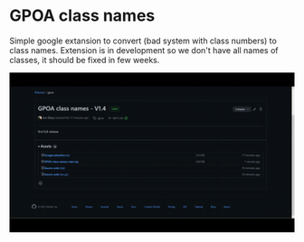 # GPOA class names
Simple google extansion to convert (bad system with class numbers) to class names. Extension is in development so we don't have all names of classes, it should be fixed in few weeks.

![](https://github.com/Jan-Slany/GPOA-class-names/blob/main/tutorial.gif)
